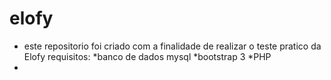 # elofy
* este repositorio foi criado com a finalidade de realizar o teste pratico da Elofy 
requisitos: 
          *banco de dados mysql
          *bootstrap 3 
          *PHP
*
